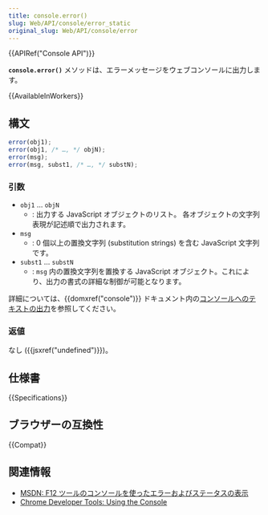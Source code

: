 ```yaml
---
title: console.error()
slug: Web/API/console/error_static
original_slug: Web/API/console/error
---
```


{{APIRef("Console API")}}

**`console.error()`** メソッドは、エラーメッセージをウェブコンソールに出力します。

{{AvailableInWorkers}}

## 構文

```js
error(obj1);
error(obj1, /* …, */ objN);
error(msg);
error(msg, subst1, /* …, */ substN);
```

### 引数

- `obj1` … `objN`
  - : 出力する JavaScript オブジェクトのリスト。 各オブジェクトの文字列表現が記述順で出力されます。
- `msg`
  - : 0 個以上の置換文字列 (substitution strings) を含む JavaScript 文字列です。
- `subst1` … `substN`
  - : `msg` 内の置換文字列を置換する JavaScript オブジェクト。これにより、出力の書式の詳細な制御が可能となります。

詳細については、{{domxref("console")}} ドキュメント内の[コンソールへのテキストの出力](/ja/docs/Web/API/console#コンソールへのテキストの出力)を参照してください。

### 返値

なし ({{jsxref("undefined")}})。

## 仕様書

{{Specifications}}

## ブラウザーの互換性

{{Compat}}

## 関連情報

- [MSDN: F12 ツールのコンソールを使ったエラーおよびステータスの表示](<https://docs.microsoft.com/en-us/previous-versions/windows/internet-explorer/ie-developer/samples/gg589530(v=vs.85)>)
- [Chrome Developer Tools: Using the Console](https://developer.chrome.com/docs/devtools/console/api/#error)
